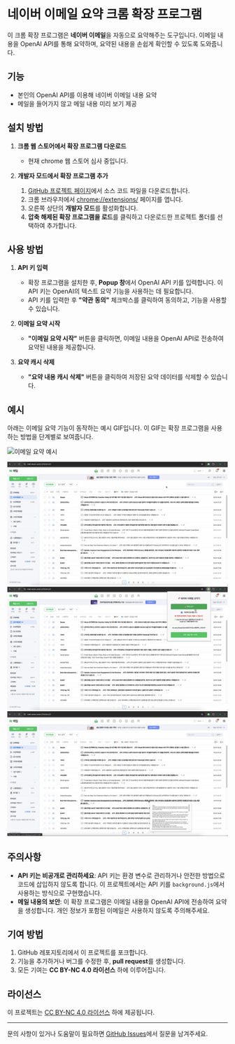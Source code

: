 # 네이버 이메일 요약 크롬 확장 프로그램

이 크롬 확장 프로그램은 **네이버 이메일**을 자동으로 요약해주는 도구입니다. 이메일 내용을 OpenAI API를 통해 요약하며, 요약된 내용을 손쉽게 확인할 수 있도록 도와줍니다.

## 기능

- 본인의 OpenAI API를 이용해 네이버 이메일 내용 요약
- 메일을 들어가지 않고 메일 내용 미리 보기 제공

## 설치 방법

1. **크롬 웹 스토어에서 확장 프로그램 다운로드**
   - 현재 chrome 웹 스토어 심사 중입니다.

2. **개발자 모드에서 확장 프로그램 추가**
   1. [GitHub 프로젝트 페이지](https://github.com/skykhs3/project-naver-email-summarizer)에서 소스 코드 파일을 다운로드합니다.
   2. 크롬 브라우저에서 [chrome://extensions/](chrome://extensions/) 페이지를 엽니다.
   3. 오른쪽 상단의 **개발자 모드**를 활성화합니다.
   4. **압축 해제된 확장 프로그램을 로드**를 클릭하고 다운로드한 프로젝트 폴더를 선택하여 추가합니다.

## 사용 방법

1. **API 키 입력**
   - 확장 프로그램을 설치한 후, **Popup 창**에서 OpenAI API 키를 입력합니다. 이 API 키는 OpenAI의 텍스트 요약 기능을 사용하는 데 필요합니다.
   - API 키를 입력한 후 **"약관 동의"** 체크박스를 클릭하여 동의하고, 기능을 사용할 수 있습니다.
   
2. **이메일 요약 시작**
   - **"이메일 요약 시작"** 버튼을 클릭하면, 이메일 내용을 OpenAI API로 전송하여 요약된 내용을 제공합니다.

3. **요약 캐시 삭제**
   - **"요약 내용 캐시 삭제"** 버튼을 클릭하여 저장된 요약 데이터를 삭제할 수 있습니다.

## 예시

아래는 이메일 요약 기능이 동작하는 예시 GIF입니다. 이 GIF는 확장 프로그램을 사용하는 방법을 단계별로 보여줍니다.

![이메일 요약 예시](/demo/demo.gif)

<img src="./demo/demo1.png"/>

<img src="./demo/demo2.png"/>

<img src="./demo/demo3.png"/>

## 주의사항

- **API 키는 비공개로 관리하세요**: API 키는 환경 변수로 관리하거나 안전한 방법으로 코드에 삽입하지 않도록 합니다. 이 프로젝트에서는 API 키를 `background.js`에서 사용하는 방식으로 구현했습니다.
- **메일 내용의 보안**: 이 확장 프로그램은 이메일 내용을 OpenAI API에 전송하여 요약을 생성합니다. 개인 정보가 포함된 이메일은 사용하지 않도록 주의해주세요.

## 기여 방법

1. GitHub 레포지토리에서 이 프로젝트를 포크합니다.
2. 기능을 추가하거나 버그를 수정한 후, **pull request**를 생성합니다.
3. 모든 기여는 **CC BY-NC 4.0 라이선스** 하에 이루어집니다.

## 라이선스

이 프로젝트는 [CC BY-NC 4.0 라이선스](LICENSE) 하에 제공됩니다.

---

문의 사항이 있거나 도움말이 필요하면 [GitHub Issues](https://github.com/skykhs3/project-naver-email-summarizer/issues)에서 질문을 남겨주세요.
